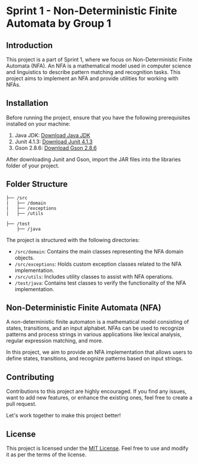 # Sprint 1 - Non-Deterministic Finite Automata by Group 1

## Introduction

This project is a part of Sprint 1, where we focus on Non-Deterministic Finite Automata (NFA). An NFA is a mathematical model used in computer science and linguistics to describe pattern matching and recognition tasks. This project aims to implement an NFA and provide utilities for working with NFAs.

## Installation

Before running the project, ensure that you have the following prerequisites installed on your machine:

1. Java JDK: [Download Java JDK](https://www.oracle.com/java/technologies/javase/javase-jdk8-downloads.html)
2. Junit 4.1.3: [Download Junit 4.1.3](https://search.maven.org/remotecontent?filepath=junit/junit/4.13/junit-4.13.jar)
3. Gson 2.8.6: [Download Gson 2.8.6](https://search.maven.org/remotecontent?filepath=com/google/code/gson/gson/2.8.6/gson-2.8.6.jar)

After downloading Junit and Gson, import the JAR files into the libraries folder of your project.

## Folder Structure

```
├── /src
|   ├── /domain
|   ├── /exceptions
|   ├── /utils

├── /test
    ├── /java
```

The project is structured with the following directories:

- `/src/domain`: Contains the main classes representing the NFA domain objects.
- `/src/exceptions`: Holds custom exception classes related to the NFA implementation.
- `/src/utils`: Includes utility classes to assist with NFA operations.
- `/test/java`: Contains test classes to verify the functionality of the NFA implementation.

## Non-Deterministic Finite Automata (NFA)

A non-deterministic finite automaton is a mathematical model consisting of states, transitions, and an input alphabet. NFAs can be used to recognize patterns and process strings in various applications like lexical analysis, regular expression matching, and more.

In this project, we aim to provide an NFA implementation that allows users to define states, transitions, and recognize patterns based on input strings.

## Contributing

Contributions to this project are highly encouraged. If you find any issues, want to add new features, or enhance the existing ones, feel free to create a pull request.

Let's work together to make this project better!

## License

This project is licensed under the [MIT License](LICENSE). Feel free to use and modify it as per the terms of the license.
